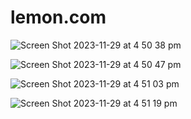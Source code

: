 # lemon.com

![Screen Shot 2023-11-29 at 4 50 38 pm](https://github.com/JoshuaClark14/lemon.com/assets/152097347/21dfad7c-ac79-4f31-85fa-9197461b68df)

![Screen Shot 2023-11-29 at 4 50 47 pm](https://github.com/JoshuaClark14/lemon.com/assets/152097347/a1ae9d81-0720-49aa-83a8-d1de73759c0d)

![Screen Shot 2023-11-29 at 4 51 03 pm](https://github.com/JoshuaClark14/lemon.com/assets/152097347/a0e476e7-04a7-4253-83c6-db7a91c573b6)

![Screen Shot 2023-11-29 at 4 51 19 pm](https://github.com/JoshuaClark14/lemon.com/assets/152097347/0e32ec43-85bb-4304-a78e-ae7f13873ed6)

